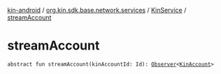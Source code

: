 [kin-android](../../index.md) / [org.kin.sdk.base.network.services](../index.md) / [KinService](index.md) / [streamAccount](./stream-account.md)

# streamAccount

`abstract fun streamAccount(kinAccountId: Id): `[`Observer`](../../org.kin.sdk.base.tools/-observer/index.md)`<`[`KinAccount`](../../org.kin.sdk.base.models/-kin-account/index.md)`>`